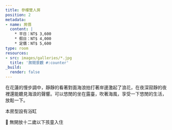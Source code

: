 ```yaml
---
title: 參樓雙人房
position: 2
metadata:
- name: 房價
  content: |
    * 平日：NT$ 3,600
    * 假日：NT$ 4,000
    * 定價：NT$ 5,600
type: room
resources:
- src: images/galleries/*.jpg
  title: '房間景觀 #:counter'
_build:
  render: false
---
```


在花蓮的慢步調中，靜靜的看著對面海浪拍打著岸邊激起了浪花，在夜深寂靜的夜裡還能聽見海浪的聲響。可以悠閒的坐在露臺，吹著海風，享受一下悠閒的生活，放鬆一下。

本房型設有浴缸

🚫 無開放十二歲以下孩童入住
